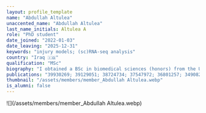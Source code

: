 ```yaml
---
layout: profile_template
name: "Abdullah Altulea"
unaccented_name: "Abdullah Altulea"
last_name_initials: Altulea A
role: "PhD student"
date_joined: "2022-01-03"
date_leaving: "2025-12-31"
keywords: "injury models; (sc)RNA-seq analysis"
country: "Iraq 🇮🇶"
qualification: "MSc"
biography: "I obtained a BSc in biomedical sciences (honors) from the University of Malaya, Malaysia; and a MSc in biomedical sciences (research) from the University of Groningen, the Netherlands. During my Master's internships, I focused on molecular biology and the diseases of old age. I did one of my Master’s internships in Marco’s lab, where we studied the association between dietary macronutrients and cellular senescence in mice. I started my PhD in January 2022. I am currently interested in the differences between beneficial and detrimental senescence, and identifying transcriptomic profiles for each type. I mainly deal with single cell RNA-seq datasets and bioinformatics using R language. I also work at the lab to generate my own data."
publications: "39930269; 39129051; 38724734; 37547972; 36801257; 34908245"
thumbnail: "/assets/members/member_Abdullah Altulea.webp"
is_alumni: false
---
```


 ![](/assets/members/member_Abdullah Altulea.webp)

 